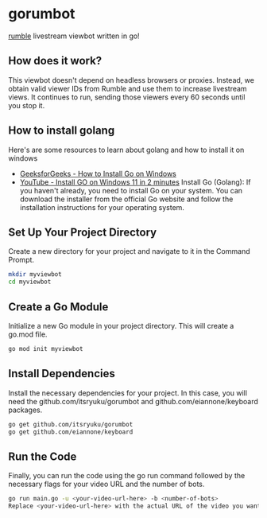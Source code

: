 # gorumbot
[rumble](https://rumble.com) livestream viewbot written in go!

## How does it work?
This viewbot doesn't depend on headless browsers or proxies. Instead, we obtain valid viewer IDs from Rumble and use them to increase livestream views.
It continues to run, sending those viewers every 60 seconds until you stop it.

## How to install golang

Here's are some resources to learn about golang and how to install it on windows
- [GeeksforGeeks - How to Install Go on Windows](https://www.geeksforgeeks.org/how-to-install-go-on-windows/)
- [YouTube - Install GO on Windows 11 in 2 minutes](https://www.youtube.com/watch?v=EPpZbwAr4k8)
Install Go (Golang): If you haven't already, you need to install Go on your system. You can download the installer from the official Go website and follow the installation instructions for your operating system.

## Set Up Your Project Directory
Create a new directory for your project and navigate to it in the Command Prompt.

```sh
mkdir myviewbot
cd myviewbot
```
## Create a Go Module
Initialize a new Go module in your project directory. This will create a go.mod file.

```sh
go mod init myviewbot
```
## Install Dependencies
Install the necessary dependencies for your project. In this case, you will need the github.com/itsryuku/gorumbot and github.com/eiannone/keyboard packages.

```sh
go get github.com/itsryuku/gorumbot
go get github.com/eiannone/keyboard
```
## Run the Code
Finally, you can run the code using the go run command followed by the necessary flags for your video URL and the number of bots.

```sh
go run main.go -u <your-video-url-here> -b <number-of-bots>
Replace <your-video-url-here> with the actual URL of the video you want to viewbot and <number-of-bots> with the number of bot viewers you want to start with.
```


